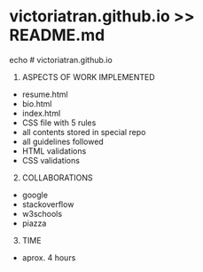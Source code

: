 # victoriatran.github.io >> README.md
echo # victoriatran.github.io

1. ASPECTS OF WORK IMPLEMENTED
- resume.html 
- bio.html
- index.html
- CSS file with 5 rules
- all contents stored in special repo
- all guidelines followed
- HTML validations
- CSS validations

2. COLLABORATIONS
- google
- stackoverflow 
- w3schools
- piazza

3. TIME 
- aprox. 4 hours

